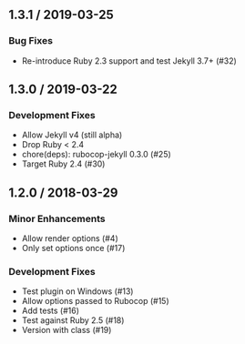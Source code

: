 ## 1.3.1 / 2019-03-25

### Bug Fixes

  * Re-introduce Ruby 2.3 support and test Jekyll 3.7+ (#32)

## 1.3.0 / 2019-03-22

### Development Fixes

  * Allow Jekyll v4 (still alpha)
  * Drop Ruby < 2.4
  * chore(deps): rubocop-jekyll 0.3.0 (#25)
  * Target Ruby 2.4 (#30)

## 1.2.0 / 2018-03-29

### Minor Enhancements

  * Allow render options (#4)
  * Only set options once (#17)

### Development Fixes

  * Test plugin on Windows (#13)
  * Allow options passed to Rubocop (#15)
  * Add tests (#16)
  * Test against Ruby 2.5 (#18)
  * Version with class (#19)
